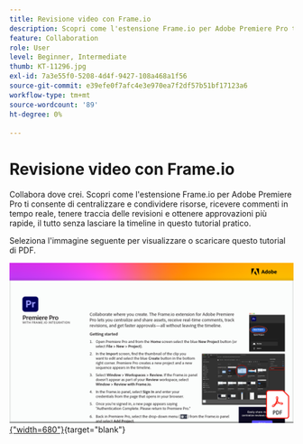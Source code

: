 ```yaml
---
title: Revisione video con Frame.io
description: Scopri come l'estensione Frame.io per Adobe Premiere Pro ti consente di centralizzare e condividere risorse, ricevere commenti in tempo reale, tenere traccia delle revisioni e ottenere approvazioni più rapide, il tutto senza uscire dalla timeline
feature: Collaboration
role: User
level: Beginner, Intermediate
thumb: KT-11296.jpg
exl-id: 7a3e55f0-5208-4d4f-9427-108a468a1f56
source-git-commit: e39efe0f7afc4e3e970ea7f2df57b51bf17123a6
workflow-type: tm+mt
source-wordcount: '89'
ht-degree: 0%

---
```


# Revisione video con Frame.io

Collabora dove crei. Scopri come l&#39;estensione Frame.io per Adobe Premiere Pro ti consente di centralizzare e condividere risorse, ricevere commenti in tempo reale, tenere traccia delle revisioni e ottenere approvazioni più rapide, il tutto senza lasciare la timeline in questo tutorial pratico.

Seleziona l&#39;immagine seguente per visualizzare o scaricare questo tutorial di PDF.

[![Immagine della prima pagina del tutorial](assets/Videoreviewwithframe.png){&quot;width=680&quot;}](assets/Video-review-with-Frame.io.pdf){target="blank"}
